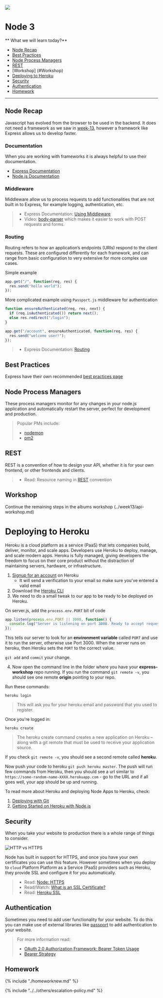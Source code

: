 ![](https://img.shields.io/badge/status-draft-darkred.svg)

# Node 3

** What we will learn today?**

* [Node Recap](#node-recap)
* [Best Practices](#best-practices)
* [Node Process Managers](#node-process-managers)
* [REST](#rest)
* [Workshop] (#Workshop)
* [Deploying to Heroku](#deploying-to-heroku)
* [Security](#security)
* [Authentication](#authentication)
* [Homework](Homework)

---

## Node Recap

Javascript has evolved from the browser to be used in the backend. It does not need a framework as we saw in [week-13](../week-13/lesson.md), however a framework like Express allows us to develop faster.

### Documentation

When you are working with frameworks it is always helpful to use their documentation.

* [Express Documentation](https://expressjs.com)
* [Node.js Documentation](https://nodejs.org/api/http.html)

### Middleware

Middleware allow us to process requests to add functionalities that are not built in to Express, for example logging, authentication, etc.

> * Express Documentation: [Using Middleware](https://expressjs.com/en/guide/using-middleware.html)
> * Video: [body-parser](https://www.youtube.com/watch?v=vKlybue_yMQ) which makes it easier to work with POST requests and forms.

### Routing

Routing refers to how an application’s endpoints (URIs) respond to the client requests. These are configured differently for each framework, and can range from basic configuration to very extensive for more complex use cases.

Simple example

```js
app.get("/", function(req, res) {
  res.send("hello world");
});
```

More complicated example using `Passport.js` middleware for authentication

```js
function ensureAuthenticated(req, res, next) {
  if (req.isAuthenticated()) return next();
  else res.redirect("/login");
}

app.get("/account", ensureAuthenticated, function(req, res) {
  res.send("welcome user!");
});
```

> * Express Documentation: [Routing](https://expressjs.com/en/guide/routing.html)

## Best Practices

Express have their own recommended [best practices page](https://expressjs.com/en/advanced/best-practice-performance.html)

## Node Process Managers

These process managers monitor for any changes in your node.js application and automatically restart the server, perfect for development and production.

> Popular PMs include:
>
> * [nodemon](http://nodemon.io/)
> * [pm2](https://expressjs.com/en/advanced/pm.html#pm2)

## REST

REST is a convention of how to design your API, whether it is for your own frontend, or other frontends and clients.

> * Read: Resource naming in [REST](http://www.restapitutorial.com/lessons/restfulresourcenaming.html) convention

## Workshop

Continue the remaining steps in the albums workshop (../week13/api-workshop.md)

# Deploying to Heroku

Heroku is a cloud platform as a service (PaaS) that lets companies build,
deliver, monitor, and scale apps. Developers use Heroku to deploy, manage, and
scale modern apps. Heroku is fully managed, giving developers the freedom to
focus on their core product without the distraction of maintaining servers,
hardware, or infrastructure.

1. [Signup for an account](https://signup.heroku.com/) on Heroku
   * It will send a verification to your email so make sure you've entered a
     valid email
1. Download the [Heroku CLI](https://devcenter.heroku.com/articles/heroku-cli#download-and-install)
1. We need to do a small tweak to our app to be ready to be deployed on Heroku.

On server.js, add the `process.env.PORT` bit of code

```js
app.listen(process.env.PORT || 3000, function() {
  console.log("Server is listening on port 3000. Ready to accept requests!");
});
```

This tells our server to look for an **environment variable** called `PORT` and
use it to run the server, otherwise use Port 3000. When the server runs on
heroku, then Heroku sets the `PORT` to the correct value.

`git add` and `commit` your change.

4. Now open the command line in the folder where you have your
   **express-workshop** repo running. If you run the command `git remote -v`,
   you should see one remote **origin** pointing to your repo.

Run these commands:

`heroku login`

> This will ask you for your heroku email and password that you used to
> register.

Once you're logged in:

`heroku create`

> The heroku create command creates a new application on Heroku – along with a
> git remote that must be used to receive your application source.

If you check `git remote -v`, you should see a second remote called **heroku**.

Now push your code to heroku `git push heroku master`. The push will run few
commands from Heroku, then you should see a url similar to
`https://some-random-name-XXXX.herokuapp.com` - go to the URL and if all goes
well, your app should be up and running.

To read more about Heroku and deploying Node Apps to Heroku, check:

1. [Deploying with Git](https://devcenter.heroku.com/articles/git)
1. [Getting Started on Heroku with Node.js](https://devcenter.heroku.com/articles/getting-started-with-nodejs#set-up)

## Security

When you take your website to production there is a whole range of things to consider.

![HTTP vs HTTPS](../assets/http-vs-https.png)

Node has built in support for HTTPS, and once you have your own certificates you can use this feature. However sometimes when you deploy to `cloud` Platform Platform as a Service (PaaS) providers such as Heroku, they provide SSL and configure it for you automatically.

> * Read: [Node: HTTPS](https://nodejs.org/api/https.html)
> * Read/Watch: [What is an SSL Certificate?](https://www.globalsign.com/en/ssl-information-center/what-is-an-ssl-certificate/)
> * Read: [Heroku SSL](https://devcenter.heroku.com/articles/ssl)

## Authentication

Sometimes you need to add user functionality for your website. To do this you can make use of external libraries like [passport](www.passportjs.org) to add authentication to your website.

> For more information read:
>
> * [OAuth 2.0 Authorization Framework: Bearer Token Usage](https://tools.ietf.org/html/rfc6750)
> * [Bearer Strategy](https://github.com/jaredhanson/passport-http-bearer)

## Homework

{% include "./homeworknew.md" %}

{% include "../../others/escalation-policy.md" %}
